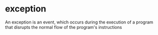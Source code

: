 # exception
An exception is an event, which occurs during the execution of a program that disrupts the normal flow of the program's instructions
